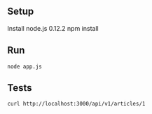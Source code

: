 Setup
-----
Install node.js 0.12.2
    npm install

Run
---
    node app.js

Tests
---------
    curl http://localhost:3000/api/v1/articles/1
